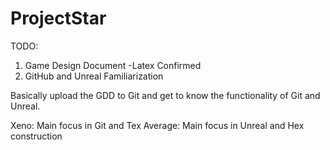 # ProjectStar

TODO:
1. Game Design Document
  -Latex Confirmed
2. GitHub and Unreal Familiarization

Basically upload the GDD to Git and get to know the functionality of Git and Unreal.

Xeno: Main focus in Git and Tex
Average: Main focus in Unreal and Hex construction
